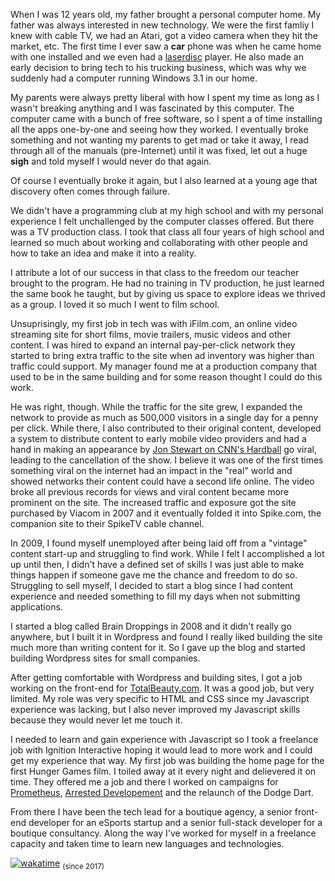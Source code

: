 When I was 12 years old, my father brought a personal computer home. My father was always interested in new technology. We were the first famliy I knew with cable TV, we had an Atari, got a video camera when they hit the market, etc. The first time I ever saw a **car** phone was when he came home with one installed and we even had a [laserdisc](https://www.wikiwand.com/en/LaserDisc) player. He also made an early decision to bring tech to his trucking business, which was why we suddenly had a computer running Windows 3.1 in our home.

My parents were always pretty liberal with how I spent my time as long as I wasn't breaking anything and I was fascinated by this computer. The computer came with a bunch of free software, so I spent a of time installing all the apps one-by-one and seeing how they worked. I eventually broke something and not wanting my parents to get mad or take it away, I read through all of the manuals (pre-Internet) until it was fixed, let out a huge **sigh** and told myself I would never do that again.

Of course I eventually broke it again, but I also learned at a young age that discovery often comes through failure.

We didn't have a programming club at my high school and with my personal experience I felt unchallenged by the computer classes offered. But there was a TV production class. I took that class all four years of high school and learned so much about working and collaborating with other people and how to take an idea and make it into a reality.

I attribute a lot of our success in that class to the freedom our teacher brought to the program. He had no training in TV production, he just learned the same book he taught, but by giving us space to explore ideas we thrived as a group. I loved it so much I went to film school.

Unsuprisingly, my first job in tech was with iFilm.com, an online video streaming site for short films, movie trailers, music videos and other content. I was hired to expand an internal pay-per-click network they started to bring extra traffic to the site when ad inventory was higher than traffic could support. My manager found me at a production company that used to be in the same building and for some reason thought I could do this work.

He was right, though. While the traffic for the site grew, I expanded the network to provide as much as 500,000 visitors in a single day for a penny per click. While there, I also contributed to their original content, developed a system to distribute content to early mobile video providers and had a hand in making an appearance by [Jon Stewart on CNN's Hardball](https://www.youtube.com/watch?v=aFQFB5YpDZE) go viral, leading to the cancellation of the show. I believe it was one of the first times something viral on the internet had an impact in the "real" world and showed networks their content could have a second life online. The video broke all previous records for views and viral content became more prominent on the site. The increased traffic and exposure got the site purchased by Viacom in 2007 and it eventually folded it into Spike.com, the companion site to their SpikeTV cable channel.

In 2009, I found myself unemployed after being laid off from a "vintage" content start-up and struggling to find work. While I felt I accomplished a lot up until then, I didn't have a defined set of skills I was just able to make things happen if someone gave me the chance and freedom to do so. Struggling to sell myself, I decided to start a blog since I had content experience and needed something to fill my days when not submitting applications.

I started a blog called Brain Droppings in 2008 and it didn't really go anywhere, but I built it in Wordpress and found I really liked building the site much more than writing content for it. So I gave up the blog and started building Wordpress sites for small companies.

After getting comfortable with Wordpress and building sites, I got a job working on the front-end for [TotalBeauty.com](https://www.totalbeauty.com). It was a good job, but very limited. My role was very specific to HTML and CSS since my Javascript experience was lacking, but I also never improved my Javascript skills because they would never let me touch it.

I needed to learn and gain experience with Javascript so I took a freelance job with Ignition Interactive hoping it would lead to more work and I could get my experience that way. My first job was building the home page for the first Hunger Games film. I toiled away at it every night and delievered it on time. They offered me a job and there I worked on campaigns for [Prometheus](https://www.behance.net/gallery/14357945/Prometheus-Transmedia-Campaign), [Arrested Developement](https://arresteddevelopment.fandom.com/wiki/You%27re_Gonna_Get_Some_Walk-Ons_fan_contest) and the relaunch of the Dodge Dart.

From there I have been the tech lead for a boutique agency, a senior front-end developer for an eSports startup and a senior full-stack developer for a boutique consultancy. Along the way I've worked for myself in a freelance capacity and taken time to learn new languages and technologies.

[![wakatime](https://wakatime.com/badge/user/a20519d3-9690-4af7-ad04-136d21595be5.svg?style=flat-square)](https://wakatime.com/@a20519d3-9690-4af7-ad04-136d21595be5) <sub>(since 2017)</sub>
